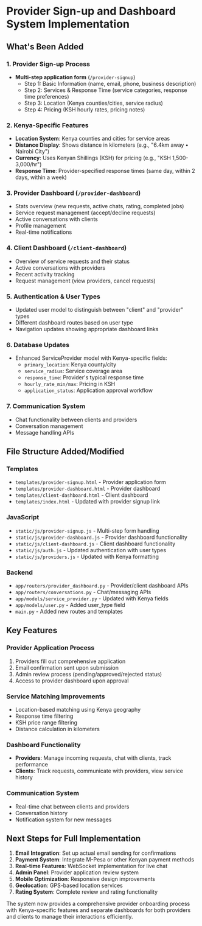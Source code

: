 # Provider Sign-up and Dashboard System Implementation

## What's Been Added

### 1. Provider Sign-up Process
- **Multi-step application form** (`/provider-signup`)
  - Step 1: Basic Information (name, email, phone, business description)
  - Step 2: Services & Response Time (service categories, response time preferences)
  - Step 3: Location (Kenya counties/cities, service radius)
  - Step 4: Pricing (KSH hourly rates, pricing notes)

### 2. Kenya-Specific Features
- **Location System**: Kenya counties and cities for service areas
- **Distance Display**: Shows distance in kilometers (e.g., "6.4km away • Nairobi City")
- **Currency**: Uses Kenyan Shillings (KSH) for pricing (e.g., "KSH 1,500-3,000/hr")
- **Response Time**: Provider-specified response times (same day, within 2 days, within a week)

### 3. Provider Dashboard (`/provider-dashboard`)
- Stats overview (new requests, active chats, rating, completed jobs)
- Service request management (accept/decline requests)
- Active conversations with clients
- Profile management
- Real-time notifications

### 4. Client Dashboard (`/client-dashboard`)
- Overview of service requests and their status
- Active conversations with providers
- Recent activity tracking
- Request management (view providers, cancel requests)

### 5. Authentication & User Types
- Updated user model to distinguish between "client" and "provider" types
- Different dashboard routes based on user type
- Navigation updates showing appropriate dashboard links

### 6. Database Updates
- Enhanced ServiceProvider model with Kenya-specific fields:
  - `primary_location`: Kenya county/city
  - `service_radius`: Service coverage area
  - `response_time`: Provider's typical response time
  - `hourly_rate_min/max`: Pricing in KSH
  - `application_status`: Application approval workflow

### 7. Communication System
- Chat functionality between clients and providers
- Conversation management
- Message handling APIs

## File Structure Added/Modified

### Templates
- `templates/provider-signup.html` - Provider application form
- `templates/provider-dashboard.html` - Provider dashboard
- `templates/client-dashboard.html` - Client dashboard
- `templates/index.html` - Updated with provider signup link

### JavaScript
- `static/js/provider-signup.js` - Multi-step form handling
- `static/js/provider-dashboard.js` - Provider dashboard functionality
- `static/js/client-dashboard.js` - Client dashboard functionality
- `static/js/auth.js` - Updated authentication with user types
- `static/js/providers.js` - Updated with Kenya formatting

### Backend
- `app/routers/provider_dashboard.py` - Provider/client dashboard APIs
- `app/routers/conversations.py` - Chat/messaging APIs
- `app/models/service_provider.py` - Updated with Kenya fields
- `app/models/user.py` - Added user_type field
- `main.py` - Added new routes and templates

## Key Features

### Provider Application Process
1. Providers fill out comprehensive application
2. Email confirmation sent upon submission
3. Admin review process (pending/approved/rejected status)
4. Access to provider dashboard upon approval

### Service Matching Improvements
- Location-based matching using Kenya geography
- Response time filtering
- KSH price range filtering
- Distance calculation in kilometers

### Dashboard Functionality
- **Providers**: Manage incoming requests, chat with clients, track performance
- **Clients**: Track requests, communicate with providers, view service history

### Communication System
- Real-time chat between clients and providers
- Conversation history
- Notification system for new messages

## Next Steps for Full Implementation

1. **Email Integration**: Set up actual email sending for confirmations
2. **Payment System**: Integrate M-Pesa or other Kenyan payment methods
3. **Real-time Features**: WebSocket implementation for live chat
4. **Admin Panel**: Provider application review system
5. **Mobile Optimization**: Responsive design improvements
6. **Geolocation**: GPS-based location services
7. **Rating System**: Complete review and rating functionality

The system now provides a comprehensive provider onboarding process with Kenya-specific features and separate dashboards for both providers and clients to manage their interactions efficiently.
